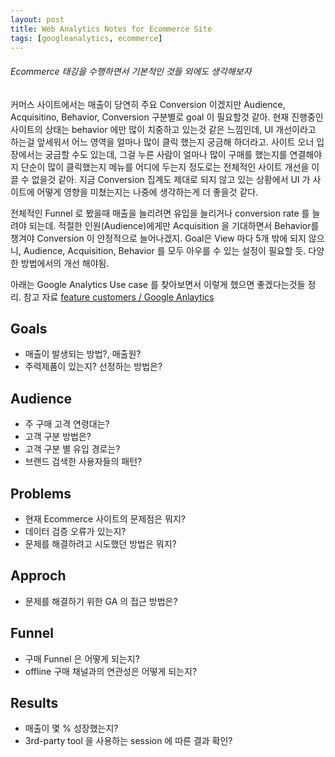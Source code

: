 ```yaml
---
layout: post
title: Web Analytics Notes for Ecommerce Site
tags: [googleanalytics, ecommerce]
---
```


###### Ecommerce 태깅을 수행하면서 기본적인 것들 외에도 생각해보자

커머스 사이트에서는 매출이 당연히 주요 Conversion 이겠지만 Audience, Acquisitino, Behavior, Conversion 구분별로 goal 이 필요할것 같아. 현재 진행중인 사이트의 상태는 behavior 에만 많이 치중하고 있는것 같은 느낌인데, UI 개선이라고 하는걸 앞세워서 어느 영역을 얼마나 많이 클릭 했는지 궁금해 하더라고. 사이트 오너 입장에서는 궁금할 수도 있는데, 그걸 누른 사람이 얼마나 많이 구매를 했는지를 연결해야지 단순이 많이 클릭했는지 메뉴를 어디에 두는지 정도로는 전체적인 사이트 개선을 이끌 수 없을것 같아. 지금 Conversion 집계도 제대로 되지 않고 있는 상황에서 UI 가 사이트에 어떻게 영향을 미쳤는지는 나중에 생각하는게 더 좋을것 같다. 

전체적인 Funnel 로 봤을때 매출을 늘리려면 유입을 늘리거나 conversion rate 를 늘려야 되는데. 적절한 인원(Audience)에게만 Acquisition 을 기대하면서 Behavior를 챙겨야 Conversion 이 안정적으로 늘어나겠지. Goal은 View 마다 5개 밖에 되지 않으니, Audience, Acquisition, Behavior 를 모두 아우를 수 있는 설정이 필요할 듯. 다양한 방법에서의 개선 해야됨.

아래는 Google Analytics Use case 를 찾아보면서 이렇게 했으면 좋겠다는것들 정리. 참고 자료 [feature customers / Google Anlaytics](https://www.featuredcustomers.com/vendor/google-analytics-solutions/case-studies)

## Goals

- 매출이 발생되는 방법?, 매출원?
- 주력제품이 있는지? 선정하는 방법은?

## Audience

- 주 구매 고격 연령대는?
- 고객 구분 방법은?
- 고객 구분 별 유입 경로는?
- 브랜드 검색한 사용자들의 패턴?

## Problems

- 현재 Ecommerce 사이트의 문제점은 뭐지?
- 데이터 검증 오류가 있는지?
- 문제를 해결하려고 시도했던 방법은 뭐지?

## Approch

- 문제를 해결하기 위한 GA 의 접근 방법은?

## Funnel

- 구매 Funnel 은 어떻게 되는지?
- offline 구매 채널과의 연관성은 어떻게 되는지?

## Results

- 매출이 몇 % 성장했는지?
- 3rd-party tool 을 사용하는 session 에 따른 결과 확인?